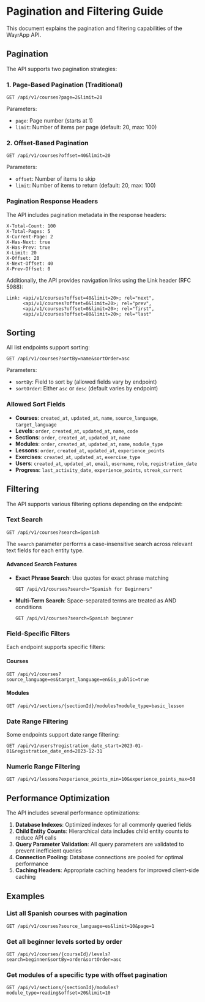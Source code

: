 # Pagination and Filtering Guide

This document explains the pagination and filtering capabilities of the WayrApp API.

## Pagination

The API supports two pagination strategies:

### 1. Page-Based Pagination (Traditional)

```
GET /api/v1/courses?page=2&limit=20
```

Parameters:
- `page`: Page number (starts at 1)
- `limit`: Number of items per page (default: 20, max: 100)

### 2. Offset-Based Pagination

```
GET /api/v1/courses?offset=40&limit=20
```

Parameters:
- `offset`: Number of items to skip
- `limit`: Number of items to return (default: 20, max: 100)

### Pagination Response Headers

The API includes pagination metadata in the response headers:

```
X-Total-Count: 100
X-Total-Pages: 5
X-Current-Page: 2
X-Has-Next: true
X-Has-Prev: true
X-Limit: 20
X-Offset: 20
X-Next-Offset: 40
X-Prev-Offset: 0
```

Additionally, the API provides navigation links using the Link header (RFC 5988):

```
Link: <api/v1/courses?offset=40&limit=20>; rel="next", 
      <api/v1/courses?offset=0&limit=20>; rel="prev", 
      <api/v1/courses?offset=0&limit=20>; rel="first", 
      <api/v1/courses?offset=80&limit=20>; rel="last"
```

## Sorting

All list endpoints support sorting:

```
GET /api/v1/courses?sortBy=name&sortOrder=asc
```

Parameters:
- `sortBy`: Field to sort by (allowed fields vary by endpoint)
- `sortOrder`: Either `asc` or `desc` (default varies by endpoint)

### Allowed Sort Fields

- **Courses**: `created_at`, `updated_at`, `name`, `source_language`, `target_language`
- **Levels**: `order`, `created_at`, `updated_at`, `name`, `code`
- **Sections**: `order`, `created_at`, `updated_at`, `name`
- **Modules**: `order`, `created_at`, `updated_at`, `name`, `module_type`
- **Lessons**: `order`, `created_at`, `updated_at`, `experience_points`
- **Exercises**: `created_at`, `updated_at`, `exercise_type`
- **Users**: `created_at`, `updated_at`, `email`, `username`, `role`, `registration_date`
- **Progress**: `last_activity_date`, `experience_points`, `streak_current`

## Filtering

The API supports various filtering options depending on the endpoint:

### Text Search

```
GET /api/v1/courses?search=Spanish
```

The `search` parameter performs a case-insensitive search across relevant text fields for each entity type.

#### Advanced Search Features

- **Exact Phrase Search**: Use quotes for exact phrase matching
  ```
  GET /api/v1/courses?search="Spanish for Beginners"
  ```

- **Multi-Term Search**: Space-separated terms are treated as AND conditions
  ```
  GET /api/v1/courses?search=Spanish beginner
  ```

### Field-Specific Filters

Each endpoint supports specific filters:

#### Courses
```
GET /api/v1/courses?source_language=es&target_language=en&is_public=true
```

#### Modules
```
GET /api/v1/sections/{sectionId}/modules?module_type=basic_lesson
```

### Date Range Filtering

Some endpoints support date range filtering:

```
GET /api/v1/users?registration_date_start=2023-01-01&registration_date_end=2023-12-31
```

### Numeric Range Filtering

```
GET /api/v1/lessons?experience_points_min=10&experience_points_max=50
```

## Performance Optimization

The API includes several performance optimizations:

1. **Database Indexes**: Optimized indexes for all commonly queried fields
2. **Child Entity Counts**: Hierarchical data includes child entity counts to reduce API calls
3. **Query Parameter Validation**: All query parameters are validated to prevent inefficient queries
4. **Connection Pooling**: Database connections are pooled for optimal performance
5. **Caching Headers**: Appropriate caching headers for improved client-side caching

## Examples

### List all Spanish courses with pagination
```
GET /api/v1/courses?source_language=es&limit=10&page=1
```

### Get all beginner levels sorted by order
```
GET /api/v1/courses/{courseId}/levels?search=beginner&sortBy=order&sortOrder=asc
```

### Get modules of a specific type with offset pagination
```
GET /api/v1/sections/{sectionId}/modules?module_type=reading&offset=20&limit=10
```